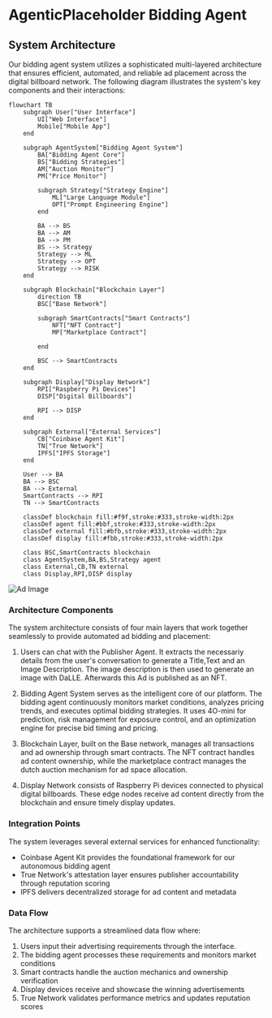 # AgenticPlaceholder Bidding Agent



## System Architecture

Our bidding agent system utilizes a sophisticated multi-layered architecture that ensures efficient, automated, and reliable ad placement across the digital billboard network. The following diagram illustrates the system's key components and their interactions:

```mermaid
flowchart TB
    subgraph User["User Interface"]
        UI["Web Interface"]
        Mobile["Mobile App"]
    end

    subgraph AgentSystem["Bidding Agent System"]
        BA["Bidding Agent Core"]
        BS["Bidding Strategies"]
        AM["Auction Monitor"]
        PM["Price Monitor"]
        
        subgraph Strategy["Strategy Engine"]
            ML["Large Language Module"]
            OPT["Prompt Engineering Engine"]
        end
        
        BA --> BS
        BA --> AM
        BA --> PM
        BS --> Strategy
        Strategy --> ML
        Strategy --> OPT
        Strategy --> RISK
    end

    subgraph Blockchain["Blockchain Layer"]
        direction TB
        BSC["Base Network"]
        
        subgraph SmartContracts["Smart Contracts"]
            NFT["NFT Contract"]
            MP["Marketplace Contract"]
           
        end
        
        BSC --> SmartContracts
    end

    subgraph Display["Display Network"]
        RPI["Raspberry Pi Devices"]
        DISP["Digital Billboards"]
        
        RPI --> DISP
    end

    subgraph External["External Services"]
        CB["Coinbase Agent Kit"]
        TN["True Network"]
        IPFS["IPFS Storage"]
    end

    User --> BA
    BA --> BSC
    BA --> External
    SmartContracts --> RPI
    TN --> SmartContracts

    classDef blockchain fill:#f9f,stroke:#333,stroke-width:2px
    classDef agent fill:#bbf,stroke:#333,stroke-width:2px
    classDef external fill:#bfb,stroke:#333,stroke-width:2px
    classDef display fill:#fbb,stroke:#333,stroke-width:2px
    
    class BSC,SmartContracts blockchain
    class AgentSystem,BA,BS,Strategy agent
    class External,CB,TN external
    class Display,RPI,DISP display
```
![Ad Image](https://placeholderads.s3.ap-south-1.amazonaws.com/ad-images/1739114313544-762.png)
### Architecture Components

The system architecture consists of four main layers that work together seamlessly to provide automated ad bidding and placement:

1. Users can chat with the Publisher Agent. It extracts the necessariy details from the user's conversation to generate a Title,Text and an Image Description. The image description is then used to generate an image with DaLLE. Afterwards this Ad is published as an NFT.

2. Bidding Agent System serves as the intelligent core of our platform. The bidding agent continuously monitors market conditions, analyzes pricing trends, and executes optimal bidding strategies. It uses 4O-mini  for prediction, risk management for exposure control, and an optimization engine for precise bid timing and pricing.

3. Blockchain Layer, built on the Base network, manages all transactions and ad ownership through smart contracts. The NFT contract handles ad content ownership, while the marketplace contract manages the dutch auction mechanism for ad space allocation.

4. Display Network consists of Raspberry Pi devices connected to physical digital billboards. These edge nodes receive ad content directly from the blockchain and ensure timely display updates.

### Integration Points

The system leverages several external services for enhanced functionality:

- Coinbase Agent Kit provides the foundational framework for our autonomous bidding agent
- True Network's attestation layer ensures publisher accountability through reputation scoring
- IPFS delivers decentralized storage for ad content and metadata

### Data Flow

The architecture supports a streamlined data flow where:

1. Users input their advertising requirements through the interface.
2. The bidding agent processes these requirements and monitors market conditions
3. Smart contracts handle the auction mechanics and ownership verification
4. Display devices receive and showcase the winning advertisements
5. True Network validates performance metrics and updates reputation scores
